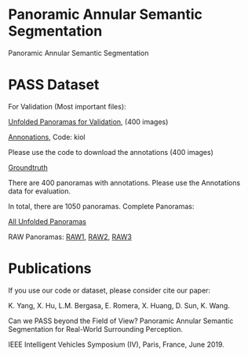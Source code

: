 # Panoramic Annular Semantic Segmentation
Panoramic Annular Semantic Segmentation

# PASS Dataset
For Validation (Most important files):

[Unfolded Panoramas for Validation](https://pan.baidu.com/s/1lsd_CN9u4uSCp-KmE2pn9Q),
(400 images)

[Annonations](https://pan.baidu.com/s/1nhEM_leL_JNUB-PYeTgNRg), Code: kiol

Please use the code to download the annotations (400 images)

[Groundtruth](https://pan.baidu.com/s/1Y4Xp10J_fWrye_gLS3iyrA)

There are 400 panoramas with annotations. Please use the Annotations data for evaluation.

In total, there are 1050 panoramas. Complete Panoramas:

[All Unfolded Panoramas](https://pan.baidu.com/s/16BLZArMyVfP_dEYnshEicQ)

RAW Panoramas: [RAW1](https://pan.baidu.com/s/1LBTQnVHcL0TKoY7njtPiBg),
               [RAW2](https://pan.baidu.com/s/1B_kaC8uu531exuXMlCE6_A),
               [RAW3](https://pan.baidu.com/s/1car_7_dH58wKWDjM6brhlQ)

# Publications
If you use our code or dataset, please consider cite our paper:

K. Yang, X. Hu, L.M. Bergasa, E. Romera, X. Huang, D. Sun, K. Wang.

Can we PASS beyond the Field of View? Panoramic Annular Semantic Segmentation for Real-World Surrounding Perception.

IEEE Intelligent Vehicles Symposium (IV), Paris, France, June 2019.
